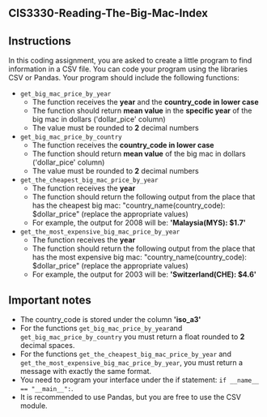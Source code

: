## CIS3330-Reading-The-Big-Mac-Index

## Instructions

In this coding assignment, you are asked to create a little program to find information in a CSV file. You can code your program using the libraries CSV or Pandas.
Your program should include the following functions:

* `get_big_mac_price_by_year`
  + The function receives the **year** and the **country_code in lower case**
  + The function should return **mean value** in the **specific year** of the big mac in dollars ('dollar_pice' column)
  + The value must be rounded to **2** decimal numbers
* `get_big_mac_price_by_country`
  + The function receives the **country_code in lower case**
  + The function should return **mean value** of the big mac in dollars ('dollar_pice' column)
  + The value must be rounded to **2** decimal numbers
* `get_the_cheapest_big_mac_price_by_year`
  + The function receives the **year** 
  + The function should return the following output from the place that has the cheapest big mac: "country_name(country_code): $dollar_price" (replace the appropriate values)
  + For example, the output for 2008 will be: **'Malaysia(MYS): $1.7'**
* `get_the_most_expensive_big_mac_price_by_year`
  + The function receives the **year** 
  + The function should return the following output from the place that has the most expensive big mac: "country_name(country_code): $dollar_price" (replace the appropriate values)
  + For example, the output for 2003 will be: **'Switzerland(CHE): $4.6'**

## Important notes

* The country_code is stored under the column **'iso_a3'**
* For the functions `get_big_mac_price_by_year`and `get_big_mac_price_by_country` you must return a float rounded to **2** decimal spaces.
* For the functions `get_the_cheapest_big_mac_price_by_year` and `get_the_most_expensive_big_mac_price_by_year`, you must return a message with exactly the same format.
* You need to program your interface under the if statement: `if __name__ == "__main__":`.
* It is recommended to use Pandas, but you are free to use the CSV module.
